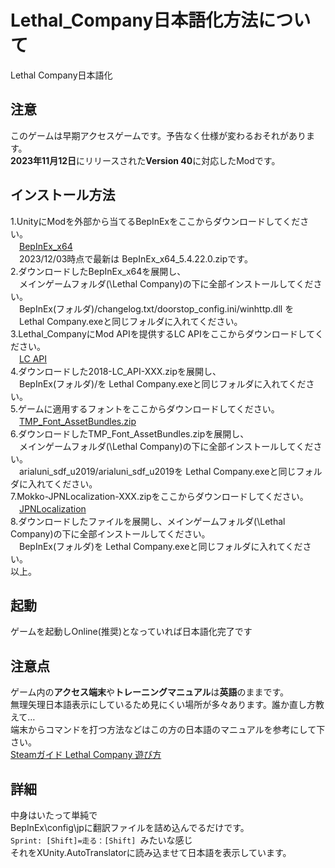 # Lethal_Company日本語化方法について
Lethal Company日本語化
## **注意**
このゲームは早期アクセスゲームです。予告なく仕様が変わるおそれがあります。  
**2023年11月12日**にリリースされた**Version 40**に対応したModです。  
## **インストール方法**
1.UnityにModを外部から当てるBepInExをここからダウンロードしてください。  
　[BepInEx_x64](https://github.com/BepInEx/BepInEx/releases/latest)   
　2023/12/03時点で最新は BepInEx_x64_5.4.22.0.zipです。  
2.ダウンロードしたBepInEx_x64を展開し、  
　メインゲームフォルダ(\Lethal Company)の下に全部インストールしてください。  
　BepInEx(フォルダ)/changelog.txt/doorstop_config.ini/winhttp.dll を  
　Lethal Company.exeと同じフォルダに入れてください。  
3.Lethal_CompanyにMod APIを提供するLC APIをここからダウンロードしてください。  
　[LC API](https://thunderstore.io/c/lethal-company/p/2018/LC_API/)  
4.ダウンロードした2018-LC_API-XXX.zipを展開し、  
　BepInEx(フォルダ)/を Lethal Company.exeと同じフォルダに入れてください。  
5.ゲームに適用するフォントをここからダウンロードしてください。  
　[TMP_Font_AssetBundles.zip](https://github.com/bbepis/XUnity.AutoTranslator/releases)  
6.ダウンロードしたTMP_Font_AssetBundles.zipを展開し、  
　メインゲームフォルダ(\Lethal Company)の下に全部インストールしてください。  
　arialuni_sdf_u2019/arialuni_sdf_u2019を Lethal Company.exeと同じフォルダに入れてください。  
7.Mokko-JPNLocalization-XXX.zipをここからダウンロードしてください。  
　[JPNLocalization](https://github.com/YaitaMokko/Lethal_Company_JPNLocalization/releases/latest)  
8.ダウンロードしたファイルを展開し、メインゲームフォルダ(\Lethal Company)の下に全部インストールしてください。  
　BepInEx(フォルダ)を Lethal Company.exeと同じフォルダに入れてください。  
以上。  

## **起動**
ゲームを起動しOnline(推奨)となっていれば日本語化完了です  
  
## **注意点**
ゲーム内の**アクセス端末**や**トレーニングマニュアル**は**英語**のままです。  
無理矢理日本語表示にしているため見にくい場所が多々あります。誰か直し方教えて…  
端末からコマンドを打つ方法などはこの方の日本語のマニュアルを参考にして下さい。  
[Steamガイド Lethal Company 遊び方](https://steamcommunity.com/sharedfiles/filedetails/?id=3078124672)  

## **詳細**  
中身はいたって単純で  
BepInEx\config\jpに翻訳ファイルを詰め込んでるだけです。  
``Sprint: [Shift]=走る：[Shift] ``みたいな感じ  
それをXUnity.AutoTranslatorに読み込ませて日本語を表示しています。  
